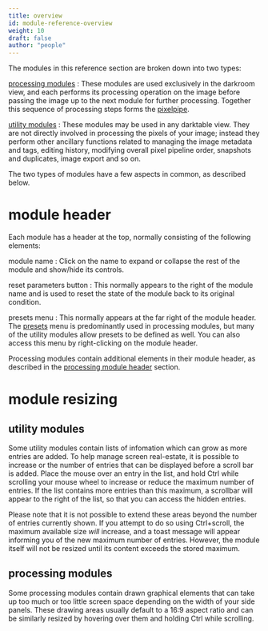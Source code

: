 ```yaml
---
title: overview
id: module-reference-overview
weight: 10
draft: false
author: "people"
---
```


The modules in this reference section are broken down into two types:

[processing modules](./processing-modules/_index.md)
: These modules are used exclusively in the darkroom view, and each performs its processing operation on the image before passing the image up to the next module for further processing. Together this sequence of processing steps forms the [pixelpipe](../darkroom/pixelpipe/the-pixelpipe-and-module-order.md).

[utility modules](./utility-modules/_index.md)
: These modules may be used in any darktable view. They are not directly involved in processing the pixels of your image; instead they perform other ancillary functions related to managing the image metadata and tags, editing history, modifying overall pixel pipeline order, snapshots and duplicates, image export and so on.

The two types of modules have a few aspects in common, as described below.

# module header

Each module has a header at the top, normally consisting of the following elements:

module name
: Click on the name to expand or collapse the rest of the module and show/hide its controls.

reset parameters button
: This normally appears to the right of the module name and is used to reset the state of the module back to its original condition.

presets  menu
: This normally appears at the far right of the module header. The [presets](../darkroom/processing-modules/presets.md) menu is predominantly used in processing modules, but many of the utility modules allow presets to be defined as well. You can also access this menu by right-clicking on the module header.
 
Processing modules contain additional elements in their module header, as described in the [processing module header](../darkroom/processing-modules/module-header.md) section.

# module resizing

## utility modules

Some utility modules contain lists of infomation which can grow as more entries are added. To help manage screen real-estate, it is possible to increase or the number of entries that can be displayed before a scroll bar is added. Place the mouse over an entry in the list, and hold Ctrl while scrolling your mouse wheel to increase or reduce the maximum number of entries. If the list contains more entries than this maximum, a scrollbar will appear to the right of the list, so that you can access the hidden entries.

Please note that it is not possible to extend these areas beyond the number of entries currently shown. If you attempt to do so using Ctrl+scroll, the maximum available size _will_ increase, and a toast message will appear informing you of the new maximum number of entries. However, the module itself will not be resized until its content exceeds the stored maximum.

## processing modules

Some processing modules contain drawn graphical elements that can take up too much or too little screen space depending on the width of your side panels. These drawing areas usually default to a 16:9 aspect ratio and can be similarly resized by hovering over them and holding Ctrl while scrolling.

